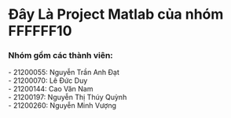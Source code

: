 # Đây Là Project Matlab của nhóm FFFFFF10
<h3> Nhóm gồm các thành viên: </h3>
-  21200055: Nguyễn Trần Anh Đạt</br>
-  21200070: Lê Đức Duy</br>
-  21200144: Cao Văn Nam</br>
-  21200197: Nguyễn Thị Thúy Quỳnh</br>
-  21200260: Nguyễn Minh Vượng</br>
